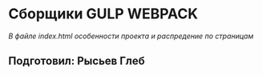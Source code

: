 # Сборщики GULP WEBPACK

*В файле index.html особенности проекта и распредение по страницам*

## Подготовил: Рысьев Глеб